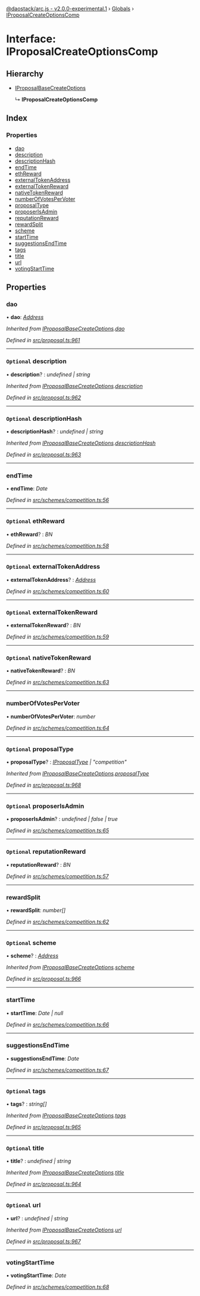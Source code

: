 [@daostack/arc.js - v2.0.0-experimental.1](../README.md) › [Globals](../globals.md) › [IProposalCreateOptionsComp](iproposalcreateoptionscomp.md)

# Interface: IProposalCreateOptionsComp

## Hierarchy

* [IProposalBaseCreateOptions](iproposalbasecreateoptions.md)

  ↳ **IProposalCreateOptionsComp**

## Index

### Properties

* [dao](iproposalcreateoptionscomp.md#dao)
* [description](iproposalcreateoptionscomp.md#optional-description)
* [descriptionHash](iproposalcreateoptionscomp.md#optional-descriptionhash)
* [endTime](iproposalcreateoptionscomp.md#endtime)
* [ethReward](iproposalcreateoptionscomp.md#optional-ethreward)
* [externalTokenAddress](iproposalcreateoptionscomp.md#optional-externaltokenaddress)
* [externalTokenReward](iproposalcreateoptionscomp.md#optional-externaltokenreward)
* [nativeTokenReward](iproposalcreateoptionscomp.md#optional-nativetokenreward)
* [numberOfVotesPerVoter](iproposalcreateoptionscomp.md#numberofvotespervoter)
* [proposalType](iproposalcreateoptionscomp.md#optional-proposaltype)
* [proposerIsAdmin](iproposalcreateoptionscomp.md#optional-proposerisadmin)
* [reputationReward](iproposalcreateoptionscomp.md#optional-reputationreward)
* [rewardSplit](iproposalcreateoptionscomp.md#rewardsplit)
* [scheme](iproposalcreateoptionscomp.md#optional-scheme)
* [startTime](iproposalcreateoptionscomp.md#starttime)
* [suggestionsEndTime](iproposalcreateoptionscomp.md#suggestionsendtime)
* [tags](iproposalcreateoptionscomp.md#optional-tags)
* [title](iproposalcreateoptionscomp.md#optional-title)
* [url](iproposalcreateoptionscomp.md#optional-url)
* [votingStartTime](iproposalcreateoptionscomp.md#votingstarttime)

## Properties

###  dao

• **dao**: *[Address](../globals.md#address)*

*Inherited from [IProposalBaseCreateOptions](iproposalbasecreateoptions.md).[dao](iproposalbasecreateoptions.md#dao)*

*Defined in [src/proposal.ts:961](https://github.com/daostack/arc.js/blob/6c661ff/src/proposal.ts#L961)*

___

### `Optional` description

• **description**? : *undefined | string*

*Inherited from [IProposalBaseCreateOptions](iproposalbasecreateoptions.md).[description](iproposalbasecreateoptions.md#optional-description)*

*Defined in [src/proposal.ts:962](https://github.com/daostack/arc.js/blob/6c661ff/src/proposal.ts#L962)*

___

### `Optional` descriptionHash

• **descriptionHash**? : *undefined | string*

*Inherited from [IProposalBaseCreateOptions](iproposalbasecreateoptions.md).[descriptionHash](iproposalbasecreateoptions.md#optional-descriptionhash)*

*Defined in [src/proposal.ts:963](https://github.com/daostack/arc.js/blob/6c661ff/src/proposal.ts#L963)*

___

###  endTime

• **endTime**: *Date*

*Defined in [src/schemes/competition.ts:56](https://github.com/daostack/arc.js/blob/6c661ff/src/schemes/competition.ts#L56)*

___

### `Optional` ethReward

• **ethReward**? : *BN*

*Defined in [src/schemes/competition.ts:58](https://github.com/daostack/arc.js/blob/6c661ff/src/schemes/competition.ts#L58)*

___

### `Optional` externalTokenAddress

• **externalTokenAddress**? : *[Address](../globals.md#address)*

*Defined in [src/schemes/competition.ts:60](https://github.com/daostack/arc.js/blob/6c661ff/src/schemes/competition.ts#L60)*

___

### `Optional` externalTokenReward

• **externalTokenReward**? : *BN*

*Defined in [src/schemes/competition.ts:59](https://github.com/daostack/arc.js/blob/6c661ff/src/schemes/competition.ts#L59)*

___

### `Optional` nativeTokenReward

• **nativeTokenReward**? : *BN*

*Defined in [src/schemes/competition.ts:63](https://github.com/daostack/arc.js/blob/6c661ff/src/schemes/competition.ts#L63)*

___

###  numberOfVotesPerVoter

• **numberOfVotesPerVoter**: *number*

*Defined in [src/schemes/competition.ts:64](https://github.com/daostack/arc.js/blob/6c661ff/src/schemes/competition.ts#L64)*

___

### `Optional` proposalType

• **proposalType**? : *[IProposalType](../globals.md#const-iproposaltype) | "competition"*

*Inherited from [IProposalBaseCreateOptions](iproposalbasecreateoptions.md).[proposalType](iproposalbasecreateoptions.md#optional-proposaltype)*

*Defined in [src/proposal.ts:968](https://github.com/daostack/arc.js/blob/6c661ff/src/proposal.ts#L968)*

___

### `Optional` proposerIsAdmin

• **proposerIsAdmin**? : *undefined | false | true*

*Defined in [src/schemes/competition.ts:65](https://github.com/daostack/arc.js/blob/6c661ff/src/schemes/competition.ts#L65)*

___

### `Optional` reputationReward

• **reputationReward**? : *BN*

*Defined in [src/schemes/competition.ts:57](https://github.com/daostack/arc.js/blob/6c661ff/src/schemes/competition.ts#L57)*

___

###  rewardSplit

• **rewardSplit**: *number[]*

*Defined in [src/schemes/competition.ts:62](https://github.com/daostack/arc.js/blob/6c661ff/src/schemes/competition.ts#L62)*

___

### `Optional` scheme

• **scheme**? : *[Address](../globals.md#address)*

*Inherited from [IProposalBaseCreateOptions](iproposalbasecreateoptions.md).[scheme](iproposalbasecreateoptions.md#optional-scheme)*

*Defined in [src/proposal.ts:966](https://github.com/daostack/arc.js/blob/6c661ff/src/proposal.ts#L966)*

___

###  startTime

• **startTime**: *Date | null*

*Defined in [src/schemes/competition.ts:66](https://github.com/daostack/arc.js/blob/6c661ff/src/schemes/competition.ts#L66)*

___

###  suggestionsEndTime

• **suggestionsEndTime**: *Date*

*Defined in [src/schemes/competition.ts:67](https://github.com/daostack/arc.js/blob/6c661ff/src/schemes/competition.ts#L67)*

___

### `Optional` tags

• **tags**? : *string[]*

*Inherited from [IProposalBaseCreateOptions](iproposalbasecreateoptions.md).[tags](iproposalbasecreateoptions.md#optional-tags)*

*Defined in [src/proposal.ts:965](https://github.com/daostack/arc.js/blob/6c661ff/src/proposal.ts#L965)*

___

### `Optional` title

• **title**? : *undefined | string*

*Inherited from [IProposalBaseCreateOptions](iproposalbasecreateoptions.md).[title](iproposalbasecreateoptions.md#optional-title)*

*Defined in [src/proposal.ts:964](https://github.com/daostack/arc.js/blob/6c661ff/src/proposal.ts#L964)*

___

### `Optional` url

• **url**? : *undefined | string*

*Inherited from [IProposalBaseCreateOptions](iproposalbasecreateoptions.md).[url](iproposalbasecreateoptions.md#optional-url)*

*Defined in [src/proposal.ts:967](https://github.com/daostack/arc.js/blob/6c661ff/src/proposal.ts#L967)*

___

###  votingStartTime

• **votingStartTime**: *Date*

*Defined in [src/schemes/competition.ts:68](https://github.com/daostack/arc.js/blob/6c661ff/src/schemes/competition.ts#L68)*
